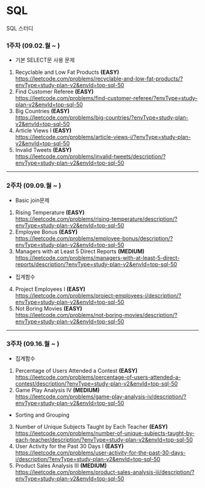 # SQL
SQL 스터디

### 1주차 (09.02.월 ~ )
- 기본 SELECT문 사용 문제
1. Recyclable and Low Fat Products 
<b> (EASY) </b>   
https://leetcode.com/problems/recyclable-and-low-fat-products/?envType=study-plan-v2&envId=top-sql-50
2. Find Customer Referee
<b> (EASY) </b>   
https://leetcode.com/problems/find-customer-referee/?envType=study-plan-v2&envId=top-sql-50
3. Big Countries
<b> (EASY) </b>    
https://leetcode.com/problems/big-countries/?envType=study-plan-v2&envId=top-sql-50
4. Article Views I
<b> (EASY) </b>   
https://leetcode.com/problems/article-views-i/?envType=study-plan-v2&envId=top-sql-50
5. Invalid Tweets
<b> (EASY) </b>    
https://leetcode.com/problems/invalid-tweets/description/?envType=study-plan-v2&envId=top-sql-50


------
### 2주차 (09.09.월 ~ )
- Basic join문제
1. Rising Temperature
<b> (EASY) </b>   
https://leetcode.com/problems/rising-temperature/description/?envType=study-plan-v2&envId=top-sql-50
2. Employee Bonus
<b> (EASY) </b>   
https://leetcode.com/problems/employee-bonus/description/?envType=study-plan-v2&envId=top-sql-50
3. Managers with at Least 5 Direct Reports
<b> (MEDIUM) </b>   
https://leetcode.com/problems/managers-with-at-least-5-direct-reports/description/?envType=study-plan-v2&envId=top-sql-50
- 집계함수 
4. Project Employees I
<b> (EASY) </b>   
https://leetcode.com/problems/project-employees-i/description/?envType=study-plan-v2&envId=top-sql-50
5. Not Boring Movies
<b> (EASY) </b>   
https://leetcode.com/problems/not-boring-movies/description/?envType=study-plan-v2&envId=top-sql-50

----
### 3주차 (09.16.월 ~ )
- 집계함수
1. Percentage of Users Attended a Contest
<b> (EASY) </b>   
https://leetcode.com/problems/percentage-of-users-attended-a-contest/description/?envType=study-plan-v2&envId=top-sql-50
2. Game Play Analysis IV
<b> (MEDIUM) </b>  
https://leetcode.com/problems/game-play-analysis-iv/description/?envType=study-plan-v2&envId=top-sql-50
- Sorting and Grouping
3. Number of Unique Subjects Taught by Each Teacher
<b> (EASY) </b>   
https://leetcode.com/problems/number-of-unique-subjects-taught-by-each-teacher/description/?envType=study-plan-v2&envId=top-sql-50
4. User Activity for the Past 30 Days I
<b> (EASY) </b>  
https://leetcode.com/problems/user-activity-for-the-past-30-days-i/description/?envType=study-plan-v2&envId=top-sql-50
5. Product Sales Analysis III
<b> (MEDIUM) </b>
https://leetcode.com/problems/product-sales-analysis-iii/description/?envType=study-plan-v2&envId=top-sql-50

